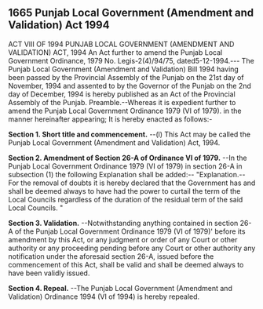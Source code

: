 ## 1665 Punjab Local Government (Amendment and Validation) Act 1994
 
ACT VIII OF 1994
PUNJAB LOCAL GOVERNMENT (AMENDMENT AND VALIDATION) ACT, 1994
An Act further to amend the Punjab Local Government Ordinance, 1979
No. Legis-2(4)/94/75, dated5-12-1994.--- The Punjab Local Government (Amendment and Validation) Bill 1994 having been passed by the Provincial Assembly of the Punjab on the 21st day of November, 1994 and assented to by the Governor of the Punjab on the 2nd day of December, 1994 is hereby published as an Act of the Provincial Assembly of the Punjab.
Preamble.--Whereas it is expedient further to amend the Punjab Local Government Ordinance 1979 (VI of 1979). in the manner hereinafter appearing; It is hereby enacted as follows:-

**Section 1. Short title and commencement.**
--(l) This Act may be called the Punjab Local Government (Amendment and Validation) Act, 1994.

 

**Section 2. Amendment of Section 26-A of Ordinance VI of 1979.**
--In the Punjab Local Government Ordinance 1979 (VI of 1979) in section 26-A in subsection (1) the following Explanation shall be added:--
   "Explanation.--For the removal of doubts it is hereby declared that the Government has and shall be deemed always to have had the power to curtail the term of the Local Councils regardless of the duration of the residual term of the said Local Councils. "

 

**Section 3. Validation.**
--Notwithstanding anything contained in section 26-A of the Punjab Local Government Ordinance 1979 (VI of 1979)' before its amendment by this Act, or any judgment or order of any Court or other authority or any proceeding pending before any Court or other authority any notification under the aforesaid section 26-A, issued before the commencement of this Act, shall be valid and shall be deemed always to have been validly issued.

 

**Section 4. Repeal.**
--The Punjab Local Government (Amendment and Validation) Ordinance 1994 (VI of 1994) is hereby repealed.

